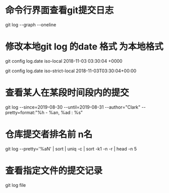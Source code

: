 # 命令行界面查看git提交日志
  git log --graph --oneline


# 修改本地git log 的date 格式 为本地格式
  git config log.date iso-local             2018-11-03 03:30:04 +0000

  git config log.date iso-strict-local      2018-11-03T03:30:04+00:00


# 查看某人在某段时间段内的提交
  git log --since=2019-08-30 --until=2019-08-31 --author="Clark" --pretty=format:"%h - %an, %ad : %s"

# 仓库提交者排名前 n名
  git log --pretty='%aN' | sort | uniq -c | sort -k1 -n -r | head -n 5

# 查看指定文件的提交记录
  git log file
